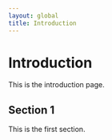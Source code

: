 ```yaml
---
layout: global
title: Introduction
---
```


# Introduction
This is the introduction page.

## Section 1
This is the first section.

